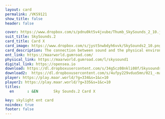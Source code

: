 ```yaml
---
layout: card
permalink: /VKS9121
show_title: false
header: false

cover: https://www.dropbox.com/s/pdnu0kt5v4jvube/Thumb_SkySounds_2_10.jpg?raw=1
suit_title: SkySounds.2
card_title: Card X
card_image: https://www.dropbox.com/s/jyst5nwbdyh6vvk/SkySounds2_10.png?raw=1
card_description: The connection between sound and the physical environment is understood as a reflection of the present moment. The sounds that reach one's ear are not just background noise, but a manifestation of the state of the environment. The gentle flow of a stream, the crashing of ocean waves, and the songs of birds all hold information about the natural world. By listening attentively, one can gain insight into the present moment and the state of the environment. The sound of the land is not only to be respected and protected, but also to be used as a tool for understanding and connection to the natural world. The beauty and diversity of soundscapes can offer a deeper understanding of the present, the laws of physics and the natural cycles of the environment.
ent_link: https://maarworld.gumroad.com/
physical_link: https://maarworld.gumroad.com/l/skysound1
digital_link: https://opensea.io
download: https://dl.dropboxusercontent.com/s/34g5cz08nkli08f/Skysounds-2-X.wav?raw=1
download2:  https://dl.dropboxusercontent.com/s/4ufpy229vduo5mn/021_-maar-sky-sounds.2-card_X.wav?raw=1
player: https://play.maar.world/?g=334&s=1&c=10
player2: https://play.maar.world/?g=335&s=1&c=10
titles:
  en      : &EN       Sky Sounds.2 Card X

key: skylight ent card 
noindex: true
footer: false
---
```

